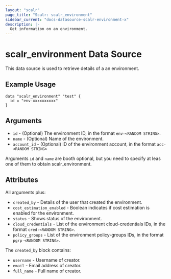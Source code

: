 ```yaml
---
layout: "scalr"
page_title: "Scalr: scalr_environment"
sidebar_current: "docs-datasource-scalr-environment-x"
description: |-
  Get information on an environment.
---
```


# scalr_environment Data Source

This data source is used to retrieve details of a an environment.

## Example Usage

```hcl
data "scalr_environment" "test" {
  id = "env-xxxxxxxxxx"
}
```

## Arguments

* `id` - (Optional) The environment ID, in the format `env-<RANDOM STRING>`.
* `name` - (Optional) Name of the environment.
* `account_id` - (Optional) ID of the environment account, in the format `acc-<RANDOM STRING>`

Arguments `id` and `name` are booth optional, but you need to specify at leas one of them to obtain scalr_environment.

## Attributes

All arguments plus:

* `created_by` - Details of the user that created the environment.
* `cost_estimation_enabled` - Boolean indicates if cost estimation is enabled for the environment.
* `status` - Shows status of the environment. 
* `cloud_credentials` - List of the environment cloud-credentials IDs, in the format `cred-<RANDOM STRING>`.
* `policy_groups` - List of the environment policy-groups IDs, in the format `pgrp-<RANDOM STRING>`.

The `created_by` block contains:

* `username` - Username of creator.
* `email` - Email address of creator.
* `full_name` - Full name of creator.
